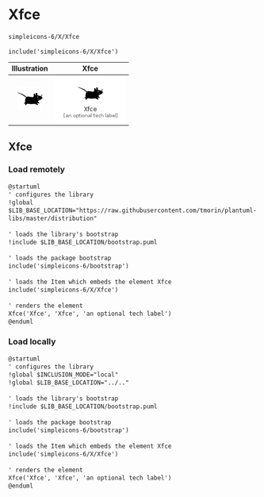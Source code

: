 # Xfce


```text
simpleicons-6/X/Xfce
```

```text
include('simpleicons-6/X/Xfce')
```



| Illustration | Xfce |
| :---: | :---: |
| ![illustration for Illustration](../../simpleicons-6/X/Xfce.png) | ![illustration for Xfce](../../simpleicons-6/X/Xfce.Local.png) |




## Xfce

### Load remotely
```plantuml
@startuml
' configures the library
!global $LIB_BASE_LOCATION="https://raw.githubusercontent.com/tmorin/plantuml-libs/master/distribution"

' loads the library's bootstrap
!include $LIB_BASE_LOCATION/bootstrap.puml

' loads the package bootstrap
include('simpleicons-6/bootstrap')

' loads the Item which embeds the element Xfce
include('simpleicons-6/X/Xfce')

' renders the element
Xfce('Xfce', 'Xfce', 'an optional tech label')
@enduml
```

### Load locally
```plantuml
@startuml
' configures the library
!global $INCLUSION_MODE="local"
!global $LIB_BASE_LOCATION="../.."

' loads the library's bootstrap
!include $LIB_BASE_LOCATION/bootstrap.puml

' loads the package bootstrap
include('simpleicons-6/bootstrap')

' loads the Item which embeds the element Xfce
include('simpleicons-6/X/Xfce')

' renders the element
Xfce('Xfce', 'Xfce', 'an optional tech label')
@enduml
```

